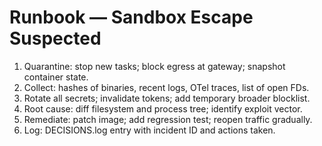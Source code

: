 # Runbook — Sandbox Escape Suspected
1) Quarantine: stop new tasks; block egress at gateway; snapshot container state.
2) Collect: hashes of binaries, recent logs, OTel traces, list of open FDs.
3) Rotate all secrets; invalidate tokens; add temporary broader blocklist.
4) Root cause: diff filesystem and process tree; identify exploit vector.
5) Remediate: patch image; add regression test; reopen traffic gradually.
6) Log: DECISIONS.log entry with incident ID and actions taken.